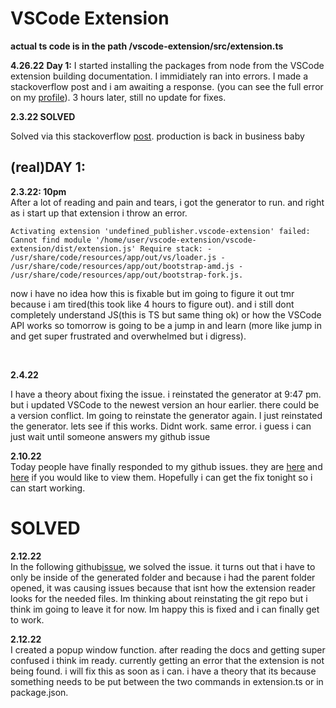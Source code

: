 # VSCode Extension

**actual ts code is in the path /vscode-extension/src/extension.ts**

**4.26.22**
**Day 1:**
I started installing the packages from node from the VSCode extension building documentation. I immidiately ran into errors. I made a stackoverflow post and i am awaiting a response. (you can see the full error on my [profile](https://stackoverflow.com/users/18603040/bradtft)). 3 hours later, still no update for fixes.

**2.3.22 SOLVED** <br />

Solved via this stackoverflow [post](https://stackoverflow.com/posts/29137558/revisions). production is back in business baby



## (real)DAY 1:
**2.3.22: 10pm** <br />
After a lot of reading and pain and tears, i got the generator to run. and right as i start up that extension i throw an error. 

```
Activating extension 'undefined_publisher.vscode-extension' failed: Cannot find module '/home/user/vscode-extension/vscode-extension/dist/extension.js' Require stack: - /usr/share/code/resources/app/out/vs/loader.js - /usr/share/code/resources/app/out/bootstrap-amd.js - /usr/share/code/resources/app/out/bootstrap-fork.js.
```

now i have no idea how this is fixable but im going to figure it out tmr because i am tired(this took like 4 hours to figure out). and i still dont completely understand JS(this is TS but same thing ok) or how the VSCode API works so tomorrow is going to be a jump in and learn (more like jump in and get super frustrated and overwhelmed but i digress). 

<br />

**2.4.22** <br />

I have a theory about fixing the issue. i reinstated the generator at 9:47 pm. but i updated VSCode to the newest version an hour earlier. there could be a version conflict. Im going to reinstate the generator again. I just reinstated the generator. lets see if this works. Didnt work. same error. i guess i can just wait until someone answers my github issue
<br />

**2.10.22** <br />
Today people have finally responded to my github issues. they are [here](https://github.com/microsoft/vscode/issues/148932) and [here](https://github.com/microsoft/vscode-generator-code/issues/345) if you would like to view them. Hopefully i can get the fix tonight so i can start working.
# SOLVED <br />
**2.12.22** <br />
In the following github[issue](https://github.com/microsoft/vscode/issues/148932), we solved the issue. it turns out that i have to only be inside of the generated folder and because i had the parent folder opened, it was causing issues because that isnt how the extension reader looks for the needed files. Im thinking about reinstating the git repo but i think im going to leave it for now. Im happy this is fixed and i can finally get to work.

**2.12.22** <br />
I created a popup window function. after reading the docs and getting super confused i think im ready. currently getting an error that the extension is not being found. i will fix this as soon as i can. i have a theory that its because something needs to be put between the two commands in extension.ts or in package.json.